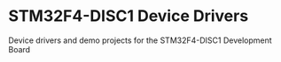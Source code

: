 # STM32F4-DISC1 Device Drivers
Device drivers and demo projects for the STM32F4-DISC1 Development Board
